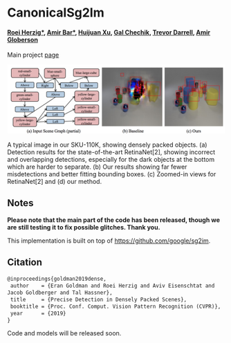 # CanonicalSg2Im

#### [Roei Herzig*](https://roeiherz.github.io/), [Amir Bar*](http://www.amirbar.net/), [Huijuan Xu](https://cs-people.bu.edu/hxu/), [Gal Chechik](https://chechiklab.biu.ac.il/), [Trevor Darrell](https://people.eecs.berkeley.edu/~trevor/), [Amir Globerson](https://www.cs.tau.ac.il/~gamir/)

Main project [page](https://roeiherz.github.io/CanonicalSg2Im/)

<!---[alt text](Figures/teaser.png)--->
<img src="Figures/teaser.png" width="1000">

A typical image in our SKU-110K, showing densely packed objects. (a) Detection results for the state-of-the-art RetinaNet[2], showing incorrect and overlapping detections, especially for the dark objects at the bottom which are harder to separate. (b) Our results showing far fewer misdetections and better fitting bounding boxes. (c) Zoomed-in views for RetinaNet[2] and (d) our method.


## Notes

**Please note that the main part of the code has been released, though we are still testing it to fix possible glitches. Thank you.**

This implementation is built on top of https://github.com/google/sg2im.

## Citation

```
@inproceedings{goldman2019dense,
 author    = {Eran Goldman and Roei Herzig and Aviv Eisenschtat and Jacob Goldberger and Tal Hassner},
 title     = {Precise Detection in Densely Packed Scenes},
 booktitle = {Proc. Conf. Comput. Vision Pattern Recognition (CVPR)},
 year      = {2019}
}
```


Code and models will be released soon.
